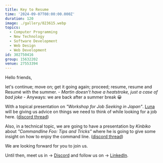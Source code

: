 ```yaml
---
title: Key to Resume
time: '2024-09-07T08:00:00.000Z'
duration: 120
image: ./gallery/823615.webp
topics:
  - Computer Programming
  - New Technology
  - Software Development
  - Web Design
  - Web Development
id: 302750416
group: 15632202
venue: 27553394
---
```


Hello friends,

let's continue; move on; get it going again; proceed; resume, resume and Resumé with the summer. - *Martin doesn't have a heatstroke, just a case of bad joke* \- Anyways: we are back after a summer break 😀

With a topical presentation on *"Workshop for Job Seeking in Japan"*. [Luna](https://www.linkedin.com/in/luna-katayama-92887b20/) will be giving us advice on things we need to think of while looking for a job here. ([discord thread](https://discord.com/channels/1034792577293094972/1271729858354876477))

Also, in a technical topic, we are going to have a presentation by *Kinbiko* about *"Commandline Foo: Tips and Tricks"* where he is going to give some insight on how to enjoy the command line. ([discord thread](https://discord.com/channels/1034792577293094972/1246674317232701450))

We are looking forward for you to join us.

Until then, meet us in → [Discord](https://owddm.com/discord) and follow us on → [LinkedIn](https://www.linkedin.com/company/owddm-kwddm/).

